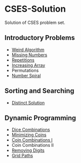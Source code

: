 # CSES-Solution
Solution of CSES problem set.

## Introductory Problems
  * [Weird Algorithm](1068.cpp)
  * [Missing Numbers](1083.cpp)
  * [Repetitions](1069.cpp)
  * [Increasing Array](1094.cpp)
  * Permutations
  * [Number Spiral](1071.cpp)
  <!---* Two Knights
  * Two Sets
  * Bit Strings
  * Trailing Zeros
  * Coin Piles
  * Palindrome Reorder
  * Gray Code
  * Tower of Hanoi
  * Creating Strings
  * Apple Division
  * Chessboard and Queens
  * Digit Queries
  * Grid Paths
  * 
--->

## Sorting and Searching
  * [Distinct Solution](1621.cpp)

## Dynamic Programming
  * [Dice Combinations](1633.cpp)
  * [Minimizing Coins](1634.cpp)
  * [Coin Combinations I](1635.cpp)
  * Coin Combinations II
  * [Removing Digits](1637.cpp)
  * [Grid Paths](1638.cpp)

